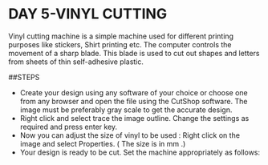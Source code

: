 
# DAY 5-VINYL CUTTING
   Vinyl cutting machine is a simple machine used for different printing purposes like stickers, Shirt printing etc. The computer controls the movement of a sharp blade. This blade is used to cut out shapes and letters from sheets of thin self-adhesive plastic.






##STEPS
- Create your design using any software of your choice or choose one from any browser and open the file using the CutShop software. 
  The   image must be preferably gray scale to get the accurate design.
- Right click and select trace the image outline. Change the settings as required and press enter key.
- Now you can adjust the size of vinyl to be used : Right click on the image and select Properties. ( The size is in mm .)
- Your design is ready to be cut. Set the machine appropriately as follows:
